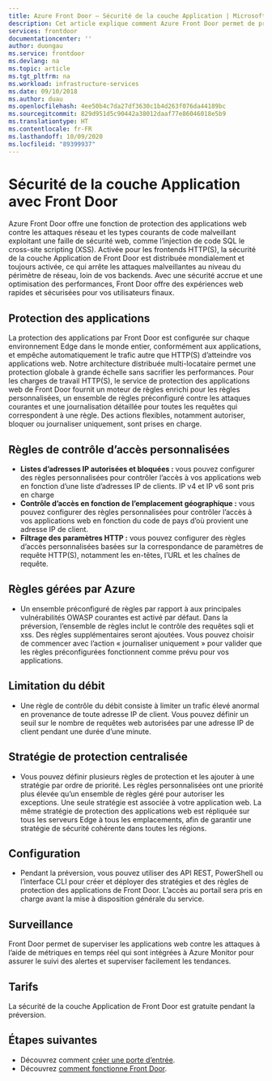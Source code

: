 ```yaml
---
title: Azure Front Door – Sécurité de la couche Application | Microsoft Docs
description: Cet article explique comment Azure Front Door permet de protéger et de sécuriser vos back-ends d’application.
services: frontdoor
documentationcenter: ''
author: duongau
ms.service: frontdoor
ms.devlang: na
ms.topic: article
ms.tgt_pltfrm: na
ms.workload: infrastructure-services
ms.date: 09/10/2018
ms.author: duau
ms.openlocfilehash: 4ee50b4c7da27df3630c1b4d263f076da44189bc
ms.sourcegitcommit: 829d951d5c90442a38012daaf77e86046018e5b9
ms.translationtype: HT
ms.contentlocale: fr-FR
ms.lasthandoff: 10/09/2020
ms.locfileid: "89399937"
---
```

# <a name="application-layer-security-with-front-door"></a>Sécurité de la couche Application avec Front Door
Azure Front Door offre une fonction de protection des applications web contre les attaques réseau et les types courants de code malveillant exploitant une faille de sécurité web, comme l’injection de code SQL le cross-site scripting (XSS). Activée pour les frontends HTTP(S), la sécurité de la couche Application de Front Door est distribuée mondialement et toujours activée, ce qui arrête les attaques malveillantes au niveau du périmètre de réseau, loin de vos backends. Avec une sécurité accrue et une optimisation des performances, Front Door offre des expériences web rapides et sécurisées pour vos utilisateurs finaux.

## <a name="application-protection"></a>Protection des applications
La protection des applications par Front Door est configurée sur chaque environnement Edge dans le monde entier, conformément aux applications, et empêche automatiquement le trafic autre que HTTP(S) d’atteindre vos applications web. Notre architecture distribuée multi-locataire permet une protection globale à grande échelle sans sacrifier les performances. Pour les charges de travail HTTP(S), le service de protection des applications web de Front Door fournit un moteur de règles enrichi pour les règles personnalisées, un ensemble de règles préconfiguré contre les attaques courantes et une journalisation détaillée pour toutes les requêtes qui correspondent à une règle. Des actions flexibles, notamment autoriser, bloquer ou journaliser uniquement, sont prises en charge.

## <a name="custom-access-control-rules"></a>Règles de contrôle d’accès personnalisées
- **Listes d’adresses IP autorisées et bloquées :** vous pouvez configurer des règles personnalisées pour contrôler l’accès à vos applications web en fonction d’une liste d’adresses IP de clients. IP v4 et IP v6 sont pris en charge
- **Contrôle d’accès en fonction de l’emplacement géographique :** vous pouvez configurer des règles personnalisées pour contrôler l’accès à vos applications web en fonction du code de pays d’où provient une adresse IP de client.
- **Filtrage des paramètres HTTP :** vous pouvez configurer des règles d’accès personnalisées basées sur la correspondance de paramètres de requête HTTP(S), notamment les en-têtes, l’URL et les chaînes de requête.

## <a name="azure-managed-rules"></a>Règles gérées par Azure
- Un ensemble préconfiguré de règles par rapport à aux principales vulnérabilités OWASP courantes est activé par défaut. Dans la préversion, l’ensemble de règles inclut le contrôle des requêtes sqli et xss. Des règles supplémentaires seront ajoutées. Vous pouvez choisir de commencer avec l’action « journaliser uniquement » pour valider que les règles préconfigurées fonctionnent comme prévu pour vos applications. 

## <a name="rate-limiting"></a>Limitation du débit
- Une règle de contrôle du débit consiste à limiter un trafic élevé anormal en provenance de toute adresse IP de client.  Vous pouvez définir un seuil sur le nombre de requêtes web autorisées par une adresse IP de client pendant une durée d’une minute.

## <a name="centralized-protection-policy"></a>Stratégie de protection centralisée
- Vous pouvez définir plusieurs règles de protection et les ajouter à une stratégie par ordre de priorité. Les règles personnalisées ont une priorité plus élevée qu’un ensemble de règles géré pour autoriser les exceptions. Une seule stratégie est associée à votre application web.  La même stratégie de protection des applications web est répliquée sur tous les serveurs Edge à tous les emplacements, afin de garantir une stratégie de sécurité cohérente dans toutes les régions.

## <a name="configuration"></a>Configuration
- Pendant la préversion, vous pouvez utiliser des API REST, PowerShell ou l’interface CLI pour créer et déployer des stratégies et des règles de protection des applications de Front Door. L’accès au portail sera pris en charge avant la mise à disposition générale du service. 


## <a name="monitoring"></a>Surveillance
Front Door permet de superviser les applications web contre les attaques à l’aide de métriques en temps réel qui sont intégrées à Azure Monitor pour assurer le suivi des alertes et superviser facilement les tendances.

## <a name="pricing"></a>Tarifs
La sécurité de la couche Application de Front Door est gratuite pendant la préversion.


## <a name="next-steps"></a>Étapes suivantes

- Découvrez comment [créer une porte d’entrée](quickstart-create-front-door.md).
- Découvrez [comment fonctionne Front Door](front-door-routing-architecture.md).
